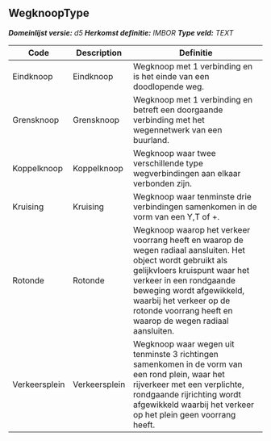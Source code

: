 ﻿## WegknoopType

*__Domeinlijst versie:__ d5*
*__Herkomst definitie:__ IMBOR*
*__Type veld:__ TEXT*

|__Code__ |__Description__ |__Definitie__	|
|	---	|	---	|   ---	| 
| Eindknoop | Eindknoop | Wegknoop met 1 verbinding en is het einde van een doodlopende weg. |
| Grensknoop | Grensknoop | Wegknoop met 1 verbinding en betreft een doorgaande verbinding met het wegennetwerk van een buurland. |
| Koppelknoop | Koppelknoop | Wegknoop waar twee verschillende type wegverbindingen aan elkaar verbonden zijn. |
| Kruising | Kruising | Wegknoop waar tenminste drie verbindingen samenkomen in de vorm van een Y,T of +. |
| Rotonde | Rotonde | Wegknoop waarop het verkeer voorrang heeft en waarop de wegen radiaal aansluiten. Het object wordt gebruikt als gelijkvloers kruispunt waar het verkeer in een rondgaande beweging wordt afgewikkeld, waarbij het verkeer op de rotonde voorrang heeft en waarop de wegen radiaal aansluiten. |
| Verkeersplein | Verkeersplein | Wegknoop waar wegen uit tenminste 3 richtingen samenkomen in de vorm van een rond plein, waar het rijverkeer met een verplichte, rondgaande rijrichting wordt afgewikkeld waarbij het verkeer op het plein geen voorrang heeft. |
